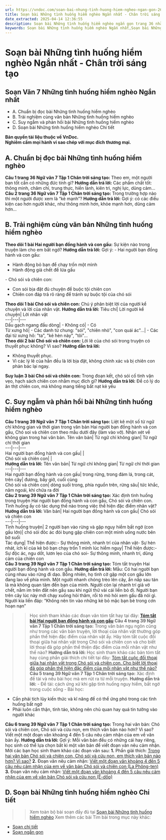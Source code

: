 ```yaml
---
url: https://vndoc.com/soan-bai-nhung-tinh-huong-hiem-ngheo-ngan-gon-268053
title: Soạn bài Những tình huống hiểm nghèo Ngắn nhất - Chân trời sáng tạo - VnDoc.com
date_extracted: 2025-04-14 12:36:55
description: Soạn bài Những tình huống hiểm nghèo ngắn gọn trang 36 nhằm giúp các em HS đạt kết quả tốt trong quá trình làm bài tập và học tập môn Ngữ văn lớp 7 sách Chân trời sáng tạo.
keywords: Soạn bài Những tình huống hiểm nghèo Ngắn nhất,Soạn bài Những tình huống hiểm nghèo ngắn gọn,Soạn bài Những tình huống hiểm nghèo,Hai người bạn đồng hành và con gấu,Chó sói và chiên con,Soạn Những tình huống hiểm nghèo,Soạn văn 7 Những tình huống hiểm nghèo,Soạn Ngữ văn 7 Những cái nhìn hạn hẹp,Soạn bài Những cái nhìn hạn hẹp lớp 7,Soạn Những tình huống hiểm nghèo lớp 7,Soạn văn Những tình huống hiểm nghèo,Những tình huống hiểm nghèo trang 36
---
```


# Soạn bài Những tình huống hiểm nghèo Ngắn nhất - Chân trời sáng tạo
## **Soạn Văn 7 Những tình huống hiểm nghèo Ngắn nhất**
  * A. Chuẩn bị đọc bài Những tình huống hiểm nghèo
  * B. Trải nghiệm cùng văn bản Những tình huống hiểm nghèo
  * C. Suy ngẫm và phản hồi bài Những tình huống hiểm nghèo
  * D. Soạn bài Những tình huống hiểm nghèo Chi tiết

**Bản quyền tài liệu thuộc về VnDoc.  
Nghiêm cấm mọi hành vi sao chép với mục đích thương mại.**
## **A. Chuẩn bị đọc bài Những tình huống hiểm nghèo**
**Câu 1 trang 36 Ngữ văn 7 Tập 1 Chân trời sáng tạo:** Theo em, một người bạn tốt cần có những đức tính gì?
**Hướng dẫn trả lời:**
Các phẩm chất tốt: thông minh, chăm chỉ, trung thực, hiền lành, kiên trì, nghị lực, dũng cảm...
**Câu 2 trang 36 Ngữ văn 7 Tập 1 Chân trời sáng tạo:** Trong trường hợp nào thì một người được xem là “kẻ mạnh”?
**Hướng dẫn trả lời:**
Gợi ý: có các điều kiện cao hơn người khác, như thông minh hơn, khỏe mạnh hơn, dũng cảm hơn...
## **B. Trải nghiệm cùng văn bản Những tình huống hiểm nghèo**
**Theo dõi 1 bài Hai người bạn đồng hành và con gấu:** Sự kiện nào trong truyện làm cho em bất ngờ?
**Hướng dẫn trả lời:**
Gợi ý:
\- Hai người bạn đồng hành và con gấu:
  * Hành động bỏ bạn để chạy trốn một mình
  * Hành động giả chết để lừa gấu

\- Chó sói và chiên con:
  * Con sói bịa đặt đủ chuyện để buộc tội chiên con
  * Chiên con đáp trả rõ ràng để tránh sự buộc tội của chó sói

**Theo dõi 1 bài Chó sói và chiên con:** Chú ý phân biệt lời của người kể chuyện và lời của nhân vật.
**Hướng dẫn trả lời:**
Tiêu chí| Lời người kể chuyện| Lời nhân vật  
---|---|---  
Dấu gạch ngang đầu dòng| \- Không có| \- Có  
Từ xưng hô| \- Các danh từ chung: "sói", "chiên nhỏ", "con quái ác"...| \- Các đại từ xưng hô: "ta", "kẻ hèn này", "tôi"...  
**Theo dõi 2 bài Chó sói và chiên con:** Lời lẽ của chó sói trong truyện có thuyết phục không? Vì sao?
**Hướng dẫn trả lời:**
  * Không thuyết phục.
  * Vì các lý lẽ của hắn đều là lời bịa đặt, không chính xác và bị chiên con phản bác lại ngay.

**Suy luận 3 bài Chó sói và chiên con:** Trong đoạn kết, chó sói cố tình vặn vẹo, hạch sách chiên con nhằm mục đích gì?
**Hướng dẫn trả lời:**
Để có lý do ăn thịt chiên con, mà không mang tiếng bắt nạt kẻ yếu
## **C. Suy ngẫm và phản hồi bài Những tình huống hiểm nghèo**
**Câu 1 trang 39 Ngữ văn 7 Tập 1 Chân trời sáng tạo:** Liệt kê một số từ ngữ chỉ không gian và thời gian trong văn bản Hai người bạn đồng hành và con gấu, Chó soi và chiên con theo mẫu dưới đây \(làm vào vở\). Nhận xét về không gian trong hai văn bản.
Tên văn bản| Từ ngữ chỉ không gian| Từ ngữ chỉ thời gian  
---|---|---  
Hai người bạn đồng hành và con gấu| |   
Chó sói và chiên con| |   
**Hướng dẫn trả lời:**
Tên văn bản| Từ ngữ chỉ không gian| Từ ngữ chỉ thời gian  
---|---|---  
Hai người bạn đồng hành và con gấu| trong rừng, trong đám lá, trong cát, trên cây| đương, bấy giờ, cuối cùng  
Chó sói và chiên con| dòng suối trong, phía nguồn trên, rừng sâu| tức khắc, năm ngoái, khi chửa ra đời  
**Câu 2 trang 39 Ngữ văn 7 Tập 1 Chân trời sáng tạo:** Xác định tình huống trong truyện Hai người bạn đồng hành và con gấu, Chó sói và chiên con. Tình huống ấy có tác dụng thế nào trong việc thể hiện đặc điểm nhân vật?
**Hướng dẫn trả lời:**
Văn bản| Hai người bạn đồng hành và con gấu| Chó sói và chiên con  
---|---|---  
Tình huống truyện| 2 người bạn vào rừng và gặp nguy hiểm bất ngờ \(con gấu lớn\)| chó sói đôc ác đói bụng gặp chiên con một mình uống nước bên bờ suối  
Tác dụng| Thể hiện được:\- Sự thông minh, nhanh trí của nhân vật\- Sự hèn nhát, ích kỉ của kẻ bỏ bạn chạy trốn 1 mình lúc hiểm nguy| Thể hiện được:\- Sự độc ác, ngu dốt, lươn lẹo của chó soi\- Sự thông minh, nhanh trí, dũng cảm của chiên con  
**Câu 3 trang 39 Ngữ văn 7 Tập 1 Chân trời sáng tạo:** Tóm tắt truyện Hai người bạn đồng hành và con gấu.
**Hướng dẫn trả lời:**
Mẫu:
Có hai người bạn cùng nhau vào rừng đi dạo. Bỗng nhiên, họ tình cờ gặp một con gấu lớn đang lao về phía mình. Một người nhanh chóng trèo lên cây, ẩn nấp sau tán lá mà không quan tâm đến bạn của mình. Người còn lại nhanh trí giả vờ chết, nằm im trên đất nên gấu sau khi ngửi thử vài cái liền bỏ đi. Người bạn trên cây lúc này mới chạy xuống hỏi thăm, rồi tò mò hỏi xem gấu đã nói gì. Người kia liền đáp: “Không nên tin vào những kẻ bỏ mặc bạn bè trong cơn hoạn nạn”
>> Học sinh tham khảo các đoạn văn tóm tắt hay tại đây: **[Tóm tắt bài Hai người bạn đồng hành và con gấu](<https://vndoc.com/tom-tat-truyen-hai-nguoi-ban-dong-hanh-va-con-gau-276465>)**
**Câu 4 trang 39 Ngữ văn 7 Tập 1 Chân trời sáng tạo:** Trong văn bản ngụ ngôn cũng như trong các văn bản truyện, lời thoại của nhân vật thường góp phần thể hiện đặc điểm của nhân vật ấy. Hãy tóm tắt cuộc đối thoại giữa hai nhân vật trong Chó sói và chiên con và cho biết lời thoại đã góp phần thể thiện đặc điểm của mỗi nhân vật như thế nào?
**Hướng dẫn trả lời:**
>> Học sinh tham khảo các bản tóm tắt hay cùng phần giải thích chi tiết tại đây: [Tóm tắt cuộc đối thoại giữa hai nhân vật trong Chó sói và chiên con. Cho biết lời thoại đã góp phần thể hiện đặc điểm của mỗi nhân vật như thế nào?](<https://vndoc.com/tom-tat-cuoc-doi-thoai-giua-hai-nhan-vat-trong-cho-soi-va-chien-con-276467>)
**Câu 5 trang 39 Ngữ văn 7 Tập 1 Chân trời sáng tạo:** Xác định đề tài và nêu bài học mà em rút ra từ mỗi truyện.
**Hướng dẫn trả lời:**
\- Đề tài: cách ứng xử khi gặp tình huống nguy hiểm, bất ngờ trong cuộc sống
\- Bài học:
  * Cần phải tích lũy kiến thức và kĩ năng để có thể ứng phó trong các tình huống bất ngờ
  * Phải luôn cẩn thận, tỉnh táo, không nên chủ quan hay quá tin tưởng vào người khác

**Câu 6 trang 39 Ngữ văn 7 Tập 1 Chân trời sáng tạo:** Trong hai văn bản: Chó sói và chiên con, Chó sói và cừu non, em thích văn bản nào hơn? Vì sao? Viết một một đoạn văn khoảng 4 đến 5 câu nêu cảm nhận của em về văn bản ấy.
**Hướng dẫn trả lời:**
Gợi ý: Mỗi văn bản đều có những cái hay riêng, học sinh có thể lựa chọn bất kì một văn bản để viết đoạn văn nêu cảm nhận. Mời các bạn học sinh tham khảo các đoạn văn sau:
**1.** Phần giải thích: [Trong hai văn bản Chó sói và chiên con, Chó sói và cừu non, em thích văn bản nào hơn? Vì sao?](<https://vndoc.com/trong-hai-van-ban-cho-soi-va-chien-con-cho-soi-va-cuu-non-em-thich-van-ban-nao-hon-276481>)
**2.** Đoạn văn nêu cảm nhận: [Viết một đoạn văn khoảng 4 đến 5 câu nêu cảm nhận của em về văn bản Chó sói và chiên con \(La Phông-ten\)](<https://vndoc.com/viet-mot-doan-van-khoang-4-den-5-cau-neu-cam-nhan-cua-em-ve-van-ban-cho-soi-va-chien-con-276476>)
**3.** Đoạn văn nêu cảm nhận: [Viết một đoạn văn khoảng 4 đến 5 câu nêu cảm nhận của em về văn bản Chó sói và cừu non \(Ê-dốp\)](<https://vndoc.com/viet-mot-doan-van-khoang-4-den-5-cau-neu-cam-nhan-cua-em-ve-van-ban-cho-soi-va-cuu-non-276477>)
## **D. Soạn bài Những tình huống hiểm nghèo Chi tiết**
>> Xem toàn bộ bài soạn đầy đủ tại [Soạn bài Những tình huống hiểm nghèo](<https://vndoc.com/soan-bai-nhung-tinh-huong-hiem-ngheo-trang-36-268050>)
Xem thêm các bài Tìm bài trong mục này khác:
  * [Soạn chi tiết](</soan-bai-biet-nguoi-biet-ta-trang-40-268064>)
  * [Soạn ngắn gọn](</soan-bai-biet-nguoi-biet-ta-ngan-gon-268065>)

